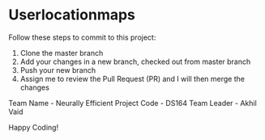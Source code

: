 # Userlocationmaps
Follow these steps to commit to this project:

   1) Clone the master branch
   2) Add your changes in a new branch, checked out from master branch
   3) Push your new branch
   4) Assign me to review the Pull Request (PR) and I will then merge the changes
   
Team Name - Neurally Efficient
Project Code - DS164
Team Leader - Akhil Vaid

Happy Coding!
